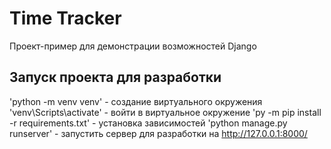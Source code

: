 # Time Tracker

Проект-пример для демонстрации возможностей Django

## Запуск проекта для разработки

'python -m venv venv' - создание виртуального окружения
'venv\Scripts\activate' - войти в виртуальное окружение
'py -m pip install -r requirements.txt' - установка зависимостей
'python manage.py runserver' - запустить сервер для разработки на http://127.0.0.1:8000/
